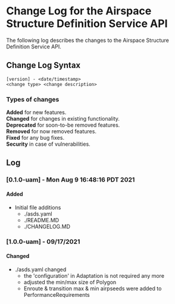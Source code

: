 # Change Log for the Airspace Structure Definition Service API
The following log describes the changes to the Airspace Structure Definition Service API.  
  
## Change Log Syntax
``[version] - <date/timestamp>``  
``<change type> <change description>``    
  
### Types of changes
__Added__ for new features.  
__Changed__ for changes in existing functionality.  
__Deprecated__ for soon-to-be removed features.  
__Removed__ for now removed features.  
__Fixed__ for any bug fixes.  
__Security__ in case of vulnerabilities.  
  
## Log  
  
### [0.1.0-uam] - Mon Aug  9 16:48:16 PDT 2021  
#### Added
* Initial file additions
    * ./asds.yaml
    * ./README.MD
    * ./CHANGELOG.MD  
    
### [1.0.0-uam] - 09/17/2021
#### Changed
* ./asds.yaml changed
    * the 'configuration' in Adaptation is not required any more
    * adjusted the min/max size of Polygon
    * Enroute & transition max & min airpseeds were added to PerformanceRequirements

